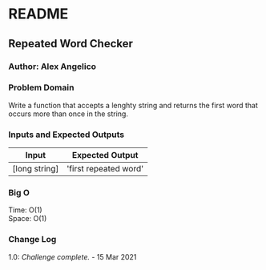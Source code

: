 # README

## Repeated Word Checker

### Author: Alex Angelico

### Problem Domain

Write a function that accepts a lenghty string and returns the first word that occurs more than once in the string.

### Inputs and Expected Outputs

Input | Expected Output
----- | ---------------
[long string] | 'first repeated word'

### Big O

Time: O(1)  
Space: O(1)

### Change Log

1.0: *Challenge complete.* - 15 Mar 2021
